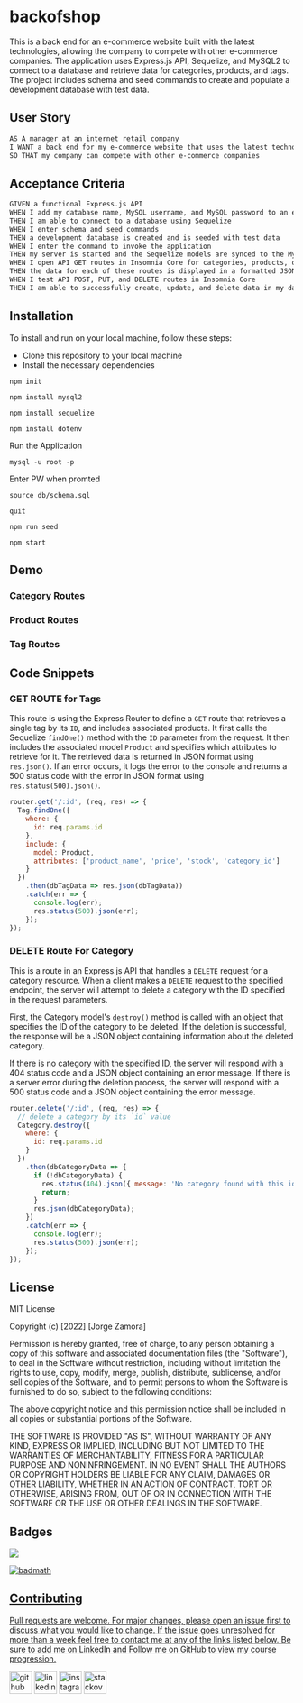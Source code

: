 # backofshop
This is a back end for an e-commerce website built with the latest technologies, allowing the company to compete with other e-commerce companies. The application uses Express.js API, Sequelize, and MySQL2 to connect to a database and retrieve data for categories, products, and tags. The project includes schema and seed commands to create and populate a development database with test data.
## User Story

```md
AS A manager at an internet retail company 
I WANT a back end for my e-commerce website that uses the latest technologies
SO THAT my company can compete with other e-commerce companies
```

## Acceptance Criteria

```md
GIVEN a functional Express.js API
WHEN I add my database name, MySQL username, and MySQL password to an environment variable file
THEN I am able to connect to a database using Sequelize
WHEN I enter schema and seed commands
THEN a development database is created and is seeded with test data
WHEN I enter the command to invoke the application
THEN my server is started and the Sequelize models are synced to the MySQL database
WHEN I open API GET routes in Insomnia Core for categories, products, or tags
THEN the data for each of these routes is displayed in a formatted JSON
WHEN I test API POST, PUT, and DELETE routes in Insomnia Core
THEN I am able to successfully create, update, and delete data in my database
```

## Installation

To install and run on your local machine, follow these steps:

- Clone this repository to your local machine
- Install the necessary dependencies

`npm init`

`npm install mysql2`

`npm install sequelize`

`npm install dotenv`

Run the Application

`mysql -u root -p`

Enter PW when promted

`source db/schema.sql`

`quit`

`npm run seed`
  
`npm start`

## Demo

### Category Routes

### Product Routes

### Tag Routes

## Code Snippets

### GET ROUTE for Tags
This route is using the Express Router to define a `GET` route that retrieves a single tag by its `ID`, and includes associated products. It first calls the Sequelize `findOne()` method with the `ID` parameter from the request. It then includes the associated model `Product` and specifies which attributes to retrieve for it. The retrieved data is returned in JSON format using `res.json()`. If an error occurs, it logs the error to the console and returns a 500 status code with the error in JSON format using `res.status(500).json()`.

```js
router.get('/:id', (req, res) => {
  Tag.findOne({
    where: {
      id: req.params.id
    },
    include: {
      model: Product,
      attributes: ['product_name', 'price', 'stock', 'category_id']
    }
  })
    .then(dbTagData => res.json(dbTagData))
    .catch(err => {
      console.log(err);
      res.status(500).json(err);
    });
});

```

### DELETE Route For Category
This is a route in an Express.js API that handles a `DELETE` request for a category resource. When a client makes a `DELETE` request to the specified endpoint, the server will attempt to delete a category with the ID specified in the request parameters.

First, the Category model's `destroy()` method is called with an object that specifies the ID of the category to be deleted. If the deletion is successful, the response will be a JSON object containing information about the deleted category.

If there is no category with the specified ID, the server will respond with a 404 status code and a JSON object containing an error message. If there is a server error during the deletion process, the server will respond with a 500 status code and a JSON object containing the error message.




```js
router.delete('/:id', (req, res) => {
  // delete a category by its `id` value
  Category.destroy({
    where: {
      id: req.params.id
    }
  })
    .then(dbCategoryData => {
      if (!dbCategoryData) {
        res.status(404).json({ message: 'No category found with this id' });
        return;
      }
      res.json(dbCategoryData);
    })
    .catch(err => {
      console.log(err);
      res.status(500).json(err);
    });
});
```

## License

MIT License

Copyright (c) [2022] [Jorge Zamora]

Permission is hereby granted, free of charge, to any person obtaining a copy
of this software and associated documentation files (the "Software"), to deal
in the Software without restriction, including without limitation the rights
to use, copy, modify, merge, publish, distribute, sublicense, and/or sell
copies of the Software, and to permit persons to whom the Software is
furnished to do so, subject to the following conditions:

The above copyright notice and this permission notice shall be included in all
copies or substantial portions of the Software.

THE SOFTWARE IS PROVIDED "AS IS", WITHOUT WARRANTY OF ANY KIND, EXPRESS OR
IMPLIED, INCLUDING BUT NOT LIMITED TO THE WARRANTIES OF MERCHANTABILITY,
FITNESS FOR A PARTICULAR PURPOSE AND NONINFRINGEMENT. IN NO EVENT SHALL THE
AUTHORS OR COPYRIGHT HOLDERS BE LIABLE FOR ANY CLAIM, DAMAGES OR OTHER
LIABILITY, WHETHER IN AN ACTION OF CONTRACT, TORT OR OTHERWISE, ARISING FROM,
OUT OF OR IN CONNECTION WITH THE SOFTWARE OR THE USE OR OTHER DEALINGS IN THE
SOFTWARE.

## Badges

<a href=”https://www.linkedin.com/in/jorge-zamora-786945250/”>
<img src='https://img.shields.io/badge/LinkedIn-blue?style=flat&logo=linkedin&labelColor=blue'>

![badmath](https://img.shields.io/github/followers/jbxamora?label=JBXAMORA&logoColor=%23fd2423&style=social)

## Contributing

Pull requests are welcome. For major changes, please open an issue first to discuss what you would like to change. If the issue goes unresolved for more than a week feel free to contact me at any of the links listed below. Be sure to add me on LinkedIn and Follow me on GitHub to view my course progression. 

[<img src='https://cdn.jsdelivr.net/npm/simple-icons@3.0.1/icons/github.svg' alt='github' height='40'>](https://github.com/jbxamora) [<img src='https://cdn.jsdelivr.net/npm/simple-icons@3.0.1/icons/linkedin.svg' alt='linkedin' height='40'>](https://www.linkedin.com/in/jorge-zamora-786945250//) [<img src='https://cdn.jsdelivr.net/npm/simple-icons@3.0.1/icons/instagram.svg' alt='instagram' height='40'>](https://www.instagram.com/jbxamora/) [<img src='https://cdn.jsdelivr.net/npm/simple-icons@3.0.1/icons/stackoverflow.svg' alt='stackoverflow' height='40'>](https://stackoverflow.com/users/20023706/jbxamora)
